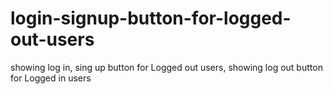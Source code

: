 # login-signup-button-for-logged-out-users
showing log in, sing up button for Logged out users, showing log out button for Logged in users
